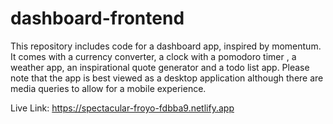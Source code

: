 # dashboard-frontend
This repository includes code for a dashboard app, inspired by momentum. It comes with a currency converter, a clock with a pomodoro timer , a weather app, an inspirational quote generator and a todo list app.
Please note that the app is best viewed as a desktop application although there are media queries to allow for a mobile experience. 

Live Link: https://spectacular-froyo-fdbba9.netlify.app

